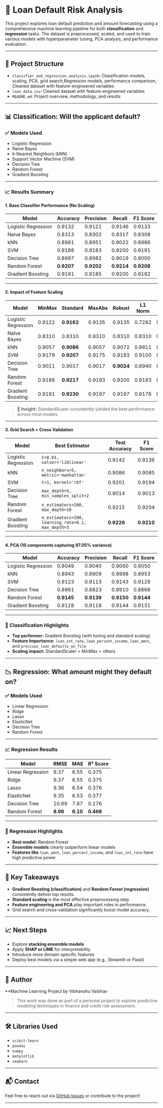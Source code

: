 # 💼 Loan Default Risk Analysis

This project explores loan default prediction and amount forecasting using a comprehensive machine learning pipeline for both **classification** and **regression** tasks. The dataset is preprocessed, scaled, and used to train various models with hyperparameter tuning, PCA analysis, and performance evaluation.

---

## 📁 Project Structure

- `classifier_and_regression_analysis.ipynb`: Classification models, scaling, PCA, grid search,Regression models, performance comparison, Cleaned dataset with feature-engineered variables
- `loan_data.csv`: Cleaned dataset with feature-engineered variables
- `README.md`: Project overview, methodology, and results

---

## 📊 Classification: Will the applicant default?

### ✅ Models Used
- Logistic Regression
- Naive Bayes
- k-Nearest Neighbors (kNN)
- Support Vector Machine (SVM)
- Decision Tree
- Random Forest
- Gradient Boosting

---

### 📈 Results Summary

#### **1. Base Classifier Performance (No Scaling)**
| Model              | Accuracy | Precision | Recall | F1 Score |
|-------------------|----------|-----------|--------|----------|
| Logistic Regression | 0.9132  | 0.9121    | 0.9146 | 0.9133   |
| Naive Bayes         | 0.8313  | 0.8302    | 0.8317 | 0.8308   |
| kNN                 | 0.8981  | 0.8951    | 0.9022 | 0.8986   |
| SVM                 | 0.9188  | 0.9183    | 0.9200 | 0.9191   |
| Decision Tree       | 0.8997  | 0.8982    | 0.9019 | 0.9000   |
| Random Forest       | **0.9207** | **0.9202** | **0.9214** | **0.9208** |
| Gradient Boosting   | 0.9191  | 0.9185    | 0.9200 | 0.9192   |

---

#### **2. Impact of Feature Scaling**
| Model              | MinMax | Standard | MaxAbs | Robust | L1 Norm | L2 Norm |
|-------------------|--------|----------|--------|--------|---------|---------|
| Logistic Regression | 0.9122 | **0.9162** | 0.9135 | 0.9135 | 0.7282 | 0.7261 |
| Naive Bayes         | 0.8310 | 0.8310   | 0.8310 | 0.8310 | 0.8310 | 0.8310 |
| kNN                 | 0.9057 | **0.9086** | 0.9057 | 0.9072 | 0.8811 | 0.8793 |
| SVM                 | 0.9179 | **0.9207** | 0.9175 | 0.9183 | 0.9100 | 0.9107 |
| Decision Tree       | 0.9011 | 0.9017   | 0.9017 | **0.9024** | 0.8940 | 0.8940 |
| Random Forest       | 0.9186 | **0.9217** | 0.9193 | 0.9200 | 0.9193 | 0.9193 |
| Gradient Boosting   | 0.9191 | **0.9230** | 0.9197 | 0.9197 | 0.9176 | 0.9172 |

> 🔎 **Insight:** StandardScaler consistently yielded the best performance across most models.

---

#### **3. Grid Search + Cross Validation**
| Model              | Best Estimator                        | Test Accuracy | F1 Score |
|-------------------|----------------------------------------|---------------|----------|
| Logistic Regression | `C=0.01, solver='liblinear'`         | 0.9142        | 0.9136   |
| kNN                 | `n_neighbors=5, metric='manhattan'`  | 0.9086        | 0.9085   |
| SVM                 | `C=1, kernel='rbf'`                   | 0.9201        | 0.9194   |
| Decision Tree       | `max_depth=5, min_samples_split=2`   | 0.9014        | 0.9013   |
| Random Forest       | `n_estimators=200, max_depth=10`     | 0.9215        | 0.9204   |
| Gradient Boosting   | `n_estimators=200, learning_rate=0.1, max_depth=3` | **0.9226** | **0.9210** |

---

#### **4. PCA (10 components capturing 97.05% variance)**

| Model              | Accuracy | Precision | Recall | F1 Score |
|-------------------|----------|-----------|--------|----------|
| Logistic Regression | 0.9049  | 0.9040    | 0.9060 | 0.9050   |
| kNN                 | 0.8943  | 0.8909    | 0.8998 | 0.8953   |
| SVM                 | 0.9123  | 0.9113    | 0.9143 | 0.9128   |
| Decision Tree       | 0.8861  | 0.8823    | 0.8910 | 0.8866   |
| Random Forest       | **0.9145** | **0.9139** | **0.9150** | **0.9144** |
| Gradient Boosting   | 0.9128  | 0.9118    | 0.9144 | 0.9131   |

---

### 🎯 Classification Highlights
- **Top performer:** Gradient Boosting (with tuning and standard scaling)
- **Feature Importance:** `loan_int_rate`, `loan_percent_income`, `loan_amnt`, and `previous_loan_defaults_on_file`
- **Scaling impact:** StandardScaler > MinMax > others

---

## 📉 Regression: What amount might they default on?

### ✅ Models Used
- Linear Regression
- Ridge
- Lasso
- ElasticNet
- Decision Tree
- Random Forest

---

### 📈 Regression Results

| Model              | RMSE   | MAE    | R² Score |
|-------------------|--------|--------|----------|
| Linear Regression | 9.37   | 6.55   | 0.375    |
| Ridge             | 9.37   | 6.55   | 0.375    |
| Lasso             | 9.36   | 6.54   | 0.376    |
| ElasticNet        | 9.35   | 6.53   | 0.377    |
| Decision Tree     | 10.89  | 7.87   | 0.176    |
| Random Forest     | **8.96** | **6.10** | **0.468** |

---

### 🧠 Regression Highlights
- **Best model:** Random Forest
- **Ensemble models** clearly outperform linear models
- **Features like** `loan_amnt`, `loan_percent_income`, and `loan_int_rate` have high predictive power

---

## 📌 Key Takeaways

- **Gradient Boosting (classification)** and **Random Forest (regression)** consistently deliver top results.
- **Standard scaling** is the most effective preprocessing step.
- **Feature engineering and PCA** play important roles in performance.
- Grid search and cross-validation significantly boost model accuracy.

---

## 📈 Next Steps

- Explore **stacking ensemble models**
- Apply **SHAP or LIME** for interpretability
- Introduce more domain-specific features
- Deploy best models via a simple web app (e.g., Streamlit or Flask)

---

## 🧠 Author

**Machine Learning Project by Vibhanshu Vaibhav

> This work was done as part of a personal project to explore predictive modeling techniques in finance and credit risk assessment.

---

## 🛠️ Libraries Used

- `scikit-learn`
- `pandas`
- `numpy`
- `matplotlib`
- `seaborn`

---

## 📬 Contact

Feel free to reach out via [GitHub Issues](https://github.com/your-username/loan-default-risk/issues) or contribute to the project!

---
